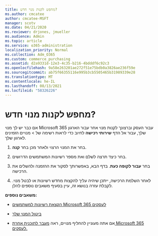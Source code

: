 ```yaml
---
title: מחפש לקנות מנוי חדש?
ms.author: cmcatee
author: cmcatee-MSFT
manager: scotv
ms.date: 04/21/2020
ms.reviewer: drjones, jmueller
ms.audience: Admin
ms.topic: article
ms.service: o365-administration
localization_priority: Normal
ms.collection: Adm_O365
ms.custom: commerce_purchasing
ms.assetid: d2a9331d-12e3-4c35-b216-4bdddf6c92c3
ms.openlocfilehash: 9a58e263201ae272f51e75bdb0a3826ae236f59e
ms.sourcegitcommit: ab75f66355116e995b3cb5505465b31989339e28
ms.translationtype: MT
ms.contentlocale: he-IL
ms.lasthandoff: 08/13/2021
ms.locfileid: "58326226"
---
```

# <a name="looking-to-buy-a-new-subscription"></a>מחפש לקנות מנוי חדש?

אם כבר יש לך מנוי Microsoft 365 עבור העסק וברצונך לקנות מנוי אחר עבור הארגון שלך, עבור אל הדף **שירותי רכישה** לחיוב כדי לראות רשימה של \> [](https://go.microsoft.com/fwlink/p/?linkid=868433) מנויים הזמינים לארגון שלך.
 
1. בחר את המנוי הרצוי ולאחר מכן בחר **קנה**.

2. בחר כיצד תרצה לשלם ואת מספר רשיונות המשתמשים הדרושים.

3. בחר **עבור לקופה כעת**. בדף הבא, באפשרותך לסקור את ההזמנה ולהשלים את הרכישה.

4. לאחר השלמת הרכישה, ייתכן שיהיה עליך להקצות מחדש רשיונות או לבטל מנוי. לקבלת עזרה בנושא זה, עיין בסעיף משאבים נוספים להלן.

 **משאבים נוספים:**
  
- [הקצאת רשיונות למשתמשים Microsoft 365 לעסקים](https://docs.microsoft.com/microsoft-365/admin/add-users/add-users)
    
- [ביטול המנוי שלך](https://docs.microsoft.com/microsoft-365/commerce/subscriptions/cancel-your-subscription)
    
- אם אתה מעוניין להחליף מנויים, ראה [מעבר לתוכנית אחרת Microsoft 365 לעסקים.](https://docs.microsoft.com/microsoft-365/commerce/subscriptions/switch-to-a-different-plan)